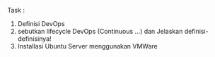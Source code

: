 
Task :
1. Definisi DevOps
2. sebutkan lifecycle DevOps (Continuous ...) dan Jelaskan definisi-definisinya!
3. Installasi Ubuntu Server menggunakan VMWare
